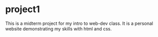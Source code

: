 # project1
This is a midterm project for my intro to web-dev class. It is a personal website demonstrating my skills with html and css.
